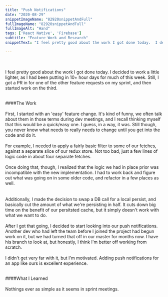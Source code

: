 ```yaml
---
title: "Push Notifications"
date: "2020-08-29"
snippetImageName: "82920snippetAndFull"
fullImageName: "82920snippetAndFull"
fullImageAlt: "Hand"
tags: ['React Native', 'Firebase']
subtitle: "Feature Work and Research"
snippetText: "I feel pretty good about the work I got done today.  I decided to work a little lighter, as I had been putting in 10+ hour days for much of this week.  Still, I got a PR in for one of the other feature requests on my sprint, and then started work on the third."

---
```

<br>
<br>
I feel pretty good about the work I got done today.  I decided to work a little lighter, as I had been putting in 10+ hour days for much of this week.  Still, I got a PR in for one of the other feature requests on my sprint, and then started work on the third.
<br>
<br>

####The Work
<br>
<br>
First, I started with an 'easy' feature change.  It's kind of funny, we often talk about them in those terms during dev meetings, and I recall thinking myself that this would be a quick/easy one.  I guess, in a way, it was.  Still though, you never know what needs to really needs to change until you get into the code and do it.
<br>
<br>
For example, I needed to apply a fairly basic filter to some of our fetches, against a separate slice of our redux store.  Not too bad, just a few lines of logic code in about four separate fetches.
<br>
<br>
Once doing that, though, I realized that the logic we had in place prior was incompatible with the new implementation.  I had to work back and figure out what was going on in some older code, and refactor in a few places as well.  
<br>
<br>
Additionally, I made the decision to swap a DB call for a local persist, and basically cut the amount of what we're persisting in half.  It cuts down big time on the benefit of our persitsted cache, but it simply doesn't work with what we want to do.
<br>
<br>
After I got that going, I decided to start looking into our push notifications.  Another dev who had left the team before I joined the project had begun work on it, but we had turned that off in our master for months now.  I have his branch to look at, but honestly, I think I'm better off working from scratch.
<br>
<br>
I didn't get very far with it, but I'm motivated.  Adding push notifications for an app like ours is excellent experience.
<br>
<br>

####What I Learned
<br>
<br>
Nothings ever as simple as it seems in sprint meetings.
<br>
<br>
